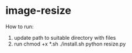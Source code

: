 # image-resize

How to run:
1) update path to suitable directory with files
2) run
chmod +x *.sh
./install.sh
python resize.py
